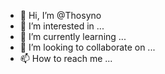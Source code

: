 - 👋 Hi, I’m @Thosyno
- 👀 I’m interested in ...
- 🌱 I’m currently learning ...
- 💞️ I’m looking to collaborate on ...
- 📫 How to reach me ...

<!---
Thosyno/Thosyno is a ✨ special ✨ repository because its `README.md` (this file) appears on your GitHub profile.
You can click the Preview link to take a look at your changes.
--->
